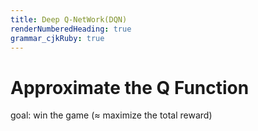 ```yaml
---
title: Deep Q-NetWork(DQN)
renderNumberedHeading: true
grammar_cjkRuby: true
---
```


# Approximate the Q Function
goal: win the game ($\approx$ maximize the total reward)